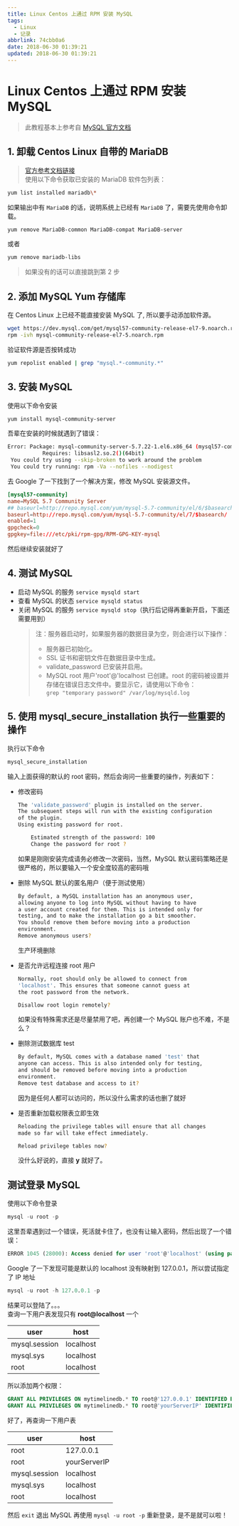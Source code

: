 ```yaml
---
title: Linux Centos 上通过 RPM 安装 MySQL
tags:
  - Linux
  - 记录
abbrlink: 74cbb0a6
date: 2018-06-30 01:39:21
updated: 2018-06-30 01:39:21
---
```


# Linux Centos 上通过 RPM 安装 MySQL

> 此教程基本上参考自 [MySQL 官方文档](https://dev.mysql.com/doc/mysql-repo-excerpt/5.6/en/linux-installation-yum-repo.html)

## 1. 卸载 Centos Linux 自带的 MariaDB

> [官方参考文档链接](https://dev.mysql.com/doc/mysql-repo-excerpt/5.6/en/replace-third-party-yum.html)  
> 使用以下命令获取已安装的 MariaDB 软件包列表：

```bash
yum list installed mariadb\*
```

如果输出中有 `MariaDB` 的话，说明系统上已经有 `MariaDB` 了，需要先使用命令卸载。

```bash
yum remove MariaDB-common MariaDB-compat MariaDB-server
```

或者

```bash
yum remove mariadb-libs
```

> 如果没有的话可以直接跳到第 2 步

## 2. 添加 MySQL Yum 存储库

在 Centos Linux 上已经不能直接安装 MySQL 了, 所以要手动添加软件源。

```bash
wget https://dev.mysql.com/get/mysql57-community-release-el7-9.noarch.rpm
rpm -ivh mysql-community-release-el7-5.noarch.rpm
```

验证软件源是否按转成功

```bash
yum repolist enabled | grep "mysql.*-community.*"
```

## 3. 安装 MySQL

使用以下命令安装

```bash
yum install mysql-community-server
```

吾辈在安装的时候就遇到了错误：

```bash
Error: Package: mysql-community-server-5.7.22-1.el6.x86_64 (mysql57-community)
           Requires: libsasl2.so.2()(64bit)
 You could try using --skip-broken to work around the problem
 You could try running: rpm -Va --nofiles --nodigest
```

去 Google 了一下找到了一个解决方案，修改 MySQL 安装源文件。

```conf
[mysql57-community]
name=MySQL 5.7 Community Server
## baseurl=http://repo.mysql.com/yum/mysql-5.7-community/el/6/$basearch/
baseurl=http://repo.mysql.com/yum/mysql-5.7-community/el/7/$basearch/
enabled=1
gpgcheck=0
gpgkey=file:///etc/pki/rpm-gpg/RPM-GPG-KEY-mysql
```

然后继续安装就好了

## 4. 测试 MySQL

- 启动 MySQL 的服务 `service mysqld start`
- 查看 MySQL 的状态 `service mysqld status`
- 关闭 MySQL 的服务 `service mysqld stop`（执行后记得再重新开启，下面还需要用到）
  > 注：服务器启动时，如果服务器的数据目录为空，则会进行以下操作：
  >
  > - 服务器已初始化。
  > - SSL 证书和密钥文件在数据目录中生成。
  > - validate_password 已安装并启用。
  > - MySQL root 用户'root'@'localhost 已创建。root 的密码被设置并存储在错误日志文件中。要显示它，请使用以下命令：  
  >   `grep "temporary password" /var/log/mysqld.log`

## 5. 使用 **mysql_secure_installation** 执行一些重要的操作

执行以下命令

```bash
mysql_secure_installation
```

输入上面获得的默认的 root 密码，然后会询问一些重要的操作，列表如下：

- 修改密码

  ```bash
  The 'validate_password' plugin is installed on the server.
  The subsequent steps will run with the existing configuration
  of the plugin.
  Using existing password for root.

      Estimated strength of the password: 100
      Change the password for root ?
  ```

  如果是刚刚安装完成请务必修改一次密码，当然，MySQL 默认密码策略还是很严格的，所以要输入一个安全度较高的密码哦

- 删除 MySQL 默认的匿名用户（便于测试使用）

  ```bash
  By default, a MySQL installation has an anonymous user,
  allowing anyone to log into MySQL without having to have
  a user account created for them. This is intended only for
  testing, and to make the installation go a bit smoother.
  You should remove them before moving into a production
  environment.
  Remove anonymous users?
  ```

  生产环境删除

- 是否允许远程连接 root 用户

  ```bash
  Normally, root should only be allowed to connect from
  'localhost'. This ensures that someone cannot guess at
  the root password from the network.

  Disallow root login remotely?
  ```

  如果没有特殊需求还是尽量禁用了吧，再创建一个 MySQL 账户也不难，不是么？

- 删除测试数据库 test

  ```bash
  By default, MySQL comes with a database named 'test' that
  anyone can access. This is also intended only for testing,
  and should be removed before moving into a production
  environment.
  Remove test database and access to it?
  ```

  因为是任何人都可以访问的，所以没什么需求的话也删了就好

- 是否重新加载权限表立即生效

  ```bash
  Reloading the privilege tables will ensure that all changes
  made so far will take effect immediately.

  Reload privilege tables now?
  ```

  没什么好说的，直接 **y** 就好了。

## 测试登录 MySQL

使用以下命令登录

```sql
mysql -u root -p
```

这里吾辈遇到过一个错误，死活就卡住了，也没有让输入密码，然后出现了一个错误：

```sql
ERROR 1045 (28000): Access denied for user 'root'@'localhost' (using password: NO)
```

Google 了一下发现可能是默认的 localhost 没有映射到 127.0.0.1，所以尝试指定了 IP 地址

```sql
mysql -u root -h 127.0.0.1 -p
```

结果可以登陆了。。。  
查询一下用户表发现只有 **root@localhost** 一个

| user          | host      |
| ------------- | --------- |
| mysql.session | localhost |
| mysql.sys     | localhost |
| root          | localhost |

所以添加两个权限：

```sql
GRANT ALL PRIVILEGES ON mytimelinedb.* TO root@'127.0.0.1' IDENTIFIED BY 'yourRootPassword';
GRANT ALL PRIVILEGES ON mytimelinedb.* TO root@'yourServerIP' IDENTIFIED BY 'yourRootPassword';
```

好了，再查询一下用户表

| user          | host         |
| ------------- | ------------ |
| root          | 127.0.0.1    |
| root          | yourServerIP |
| mysql.session | localhost    |
| mysql.sys     | localhost    |
| root          | localhost    |

然后 `exit` 退出 MySQL 再使用 `mysql -u root -p` 重新登录，是不是就可以啦！
